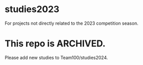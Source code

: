 # studies2023

For projects not directly related to the 2023 competition season.

# This repo is ARCHIVED.

Please add new studies to Team100/studies2024.
